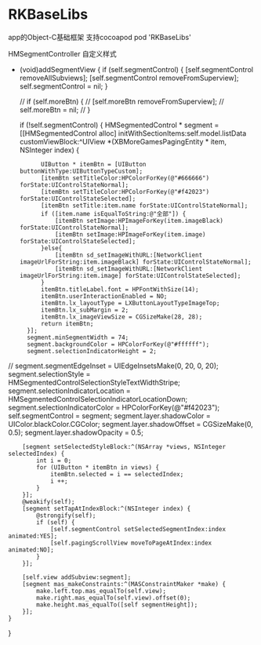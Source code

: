 # RKBaseLibs
app的Object-C基础框架
支持cocoapod
pod 'RKBaseLibs'



HMSegmentController 自定义样式

- (void)addSegmentView
{
    if (self.segmentControl) {
        [self.segmentControl removeAllSubviews];
        [self.segmentControl removeFromSuperview];
        self.segmentControl = nil;
    }
    
    //    if (self.moreBtn) {
    //        [self.moreBtn removeFromSuperview];
    //        self.moreBtn = nil;
    //    }
    
    if (!self.segmentControl) {
        HMSegmentedControl * segment = [[HMSegmentedControl alloc] initWithSectionItems:self.model.listData customViewBlock:^UIView *(XBMoreGamesPagingEntity * item, NSInteger index) {
            
            UIButton * itemBtn = [UIButton buttonWithType:UIButtonTypeCustom];
            [itemBtn setTitleColor:HPColorForKey(@"#666666") forState:UIControlStateNormal];
            [itemBtn setTitleColor:HPColorForKey(@"#f42023") forState:UIControlStateSelected];
            [itemBtn setTitle:item.name forState:UIControlStateNormal];
            if ([item.name isEqualToString:@"全部"]) {
                [itemBtn setImage:HPImageForKey(item.imageBlack) forState:UIControlStateNormal];
                [itemBtn setImage:HPImageForKey(item.image) forState:UIControlStateSelected];
            }else{
                [itemBtn sd_setImageWithURL:[NetworkClient imageUrlForString:item.imageBlack] forState:UIControlStateNormal];
                [itemBtn sd_setImageWithURL:[NetworkClient imageUrlForString:item.image] forState:UIControlStateSelected];
            }
            itemBtn.titleLabel.font = HPFontWithSize(14);
            itemBtn.userInteractionEnabled = NO;
            itemBtn.lx_layoutType = LXButtonLayoutTypeImageTop;
            itemBtn.lx_subMargin = 2;
            itemBtn.lx_imageViewSize = CGSizeMake(28, 28);
            return itemBtn;
        }];
        segment.minSegmentWidth = 74;
        segment.backgroundColor = HPColorForKey(@"#ffffff");
        segment.selectionIndicatorHeight = 2;
//        segment.segmentEdgeInset = UIEdgeInsetsMake(0, 20, 0, 20);
        segment.selectionStyle = HMSegmentedControlSelectionStyleTextWidthStripe;
        segment.selectionIndicatorLocation = HMSegmentedControlSelectionIndicatorLocationDown;
        segment.selectionIndicatorColor = HPColorForKey(@"#f42023");
        self.segmentControl = segment;
        segment.layer.shadowColor = UIColor.blackColor.CGColor;
        segment.layer.shadowOffset = CGSizeMake(0, 0.5);
        segment.layer.shadowOpacity = 0.5;
        
        [segment setSelectedStyleBlock:^(NSArray *views, NSInteger selectedIndex) {
            int i = 0;
            for (UIButton * itemBtn in views) {
                itemBtn.selected = i == selectedIndex;
                i ++;
            }
        }];
        @weakify(self);
        [segment setTapAtIndexBlock:^(NSInteger index) {
            @strongify(self);
            if (self) {            
                [self.segmentControl setSelectedSegmentIndex:index animated:YES];
                [self.pagingScrollView moveToPageAtIndex:index animated:NO];
            }
        }];
        
        [self.view addSubview:segment];
        [segment mas_makeConstraints:^(MASConstraintMaker *make) {
            make.left.top.mas_equalTo(self.view);
            make.right.mas_equalTo(self.view).offset(0);
            make.height.mas_equalTo([self segmentHeight]);
        }];
    }
  
}
